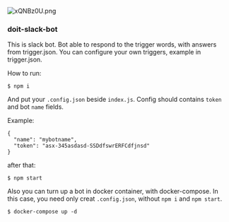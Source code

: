 ![xQNBz0U.png](http://i.imgur.com/xQNBz0U.png)
### doit-slack-bot

This is slack bot. Bot able to respond to the trigger words, with answers from trigger.json.
You can configure your own triggers, example in trigger.json.

How to run:
```
$ npm i
```
And put your `.config.json` beside `index.js`.
Config should contains `token` and bot `name` fields.

Example:

```
{
  "name": "mybotname",
  "token": "asx-345asdasd-SSDdfswrERFCdfjnsd"
}
```
after that:

```
$ npm start
```

Also you can turn up a bot in docker container, with docker-compose. In this case, you need only creat `.config.json`, without `npm i` and `npm start`.

```
$ docker-compose up -d
```

